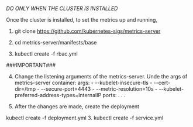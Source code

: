 
*DO ONLY WHEN THE CLUSTER IS INSTALLED*

Once the cluster is installed, to set the metrics up and running, 

1. git clone https://github.com/kubernetes-sigs/metrics-server

2. cd metrics-server/manifests/base

3. kubectl create -f rbac.yml

###IMPORTANT###

4. Change the listening arguments of the metrics-server. Unde the args of metrics-server container:
      args:
        - --kubelet-insecure-tls
        - --cert-dir=/tmp
        - --secure-port=4443
        - --metric-resolution=10s
        - --kubelet-preferred-address-types=InternalIP
      ports:
      .
      .
      . 


3. After the changes are made, create the deployment

kubectl create -f deployment.yml
3. kubectl create -f service.yml

